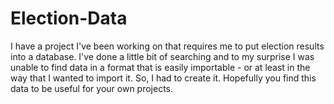 # Election-Data

I have a project I've been working on that requires me to put election results into a database.  I've done a little bit of searching and to my surprise I was unable to find data in a format that is easily importable - or at least in the way that I wanted to import it.  So, I had to create it.  Hopefully you find this data to be useful for your own projects.
